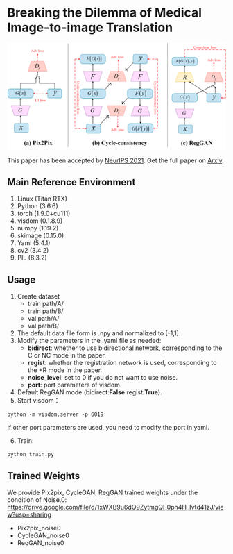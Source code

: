 # Breaking the Dilemma of Medical Image-to-image Translation
![bat](./p2pcycreg.png)

This paper has been accepted by [NeurIPS 2021](https://openreview.net/forum?id=C0GmZH2RnVR&referrer=%5BAuthor%20Console%5D(%2Fgroup%3Fid%3DNeurIPS.cc%2F2021%2FConference%2FAuthors%23your-submissions)).
Get the full paper on [Arxiv](https://arxiv.org/pdf/2110.06465.pdf).

## Main Reference Environment
1. Linux         (Titan RTX)
2. Python        (3.6.6)
3. torch         (1.9.0+cu111)
5. visdom        (0.1.8.9)
6. numpy         (1.19.2)
7. skimage       (0.15.0)
8. Yaml          (5.4.1)
9. cv2           (3.4.2)
10. PIL          (8.3.2)

## Usage
1. Create dataset
   -  train path/A/
   -  train path/B/
   -  val path/A/
   -  val path/B/ 
2. The default data file form is .npy and normalized to [-1,1].
3. Modify the parameters in the .yaml file as needed:
   -  **bidirect**: whether to use bidirectional network, corresponding to the C or NC mode in the paper.
   -  **regist**: whether the registration network is used, corresponding to the +R mode in the paper.
   - **noise_level**: set to 0 if you do not want to use noise.
   - **port**: port parameters of visdom.
4. Default RegGAN mode (bidirect:**False**    regist:**True**).
5. Start visdom：
 ```
python -m visdom.server -p 6019
```
If other port parameters are used, you need to modify the port in yaml.

6. Train:
 ```
python train.py
```
## Trained Weights
We provide Pix2pix, CycleGAN, RegGAN trained weights under the condition of Noise.0:
https://drive.google.com/file/d/1xWXB9u6dQ9ZytmgQl_0ph4H_Ivtd41zJ/view?usp=sharing
-  Pix2pix_noise0
-  CycleGAN_noise0
-  RegGAN_noise0

